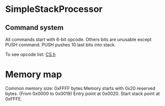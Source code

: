 # SimpleStackProcessor

## Command system

All commands start with 6-bit opcode. Others bits are unusable except PUSH command. PUSH pushes 10 last bits into stack.

To see opcode list: [CS.h](Program/CS.h)

# Memory map

Common memory size: 0xFFFF bytes
Memory starts with 0x20 reserved bytes. (From 0x0000 to 0x0019)
Entry point at 0x0020.
Start stack point at 0xFFFE. 



